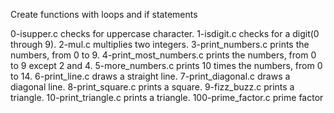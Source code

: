 Create functions with loops and if statements


0-isupper.c checks for uppercase character.
1-isdigit.c checks for a digit(0 through 9).
2-mul.c  multiplies two integers.
3-print_numbers.c prints the numbers, from 0 to 9.
4-print_most_numbers.c prints the numbers, from 0 to 9 except 2 and 4.
5-more_numbers.c prints 10 times the numbers, from 0 to 14.
6-print_line.c draws a straight line.
7-print_diagonal.c draws a diagonal line.
8-print_square.c prints a square.
9-fizz_buzz.c prints a triangle.
10-print_triangle.c prints a triangle.
100-prime_factor.c prime factor
